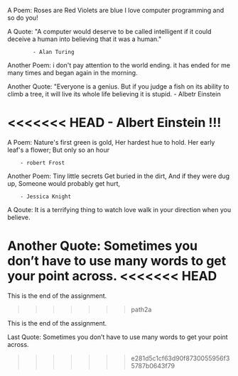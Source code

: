 A Poem:
Roses are Red
Violets are blue
I love computer programming
and so do you!

A Quote:
"A computer would deserve to be called
intelligent if it could deceive a human
into believing that it was a human."
				
			- Alan Turing

Another Poem:
i don't pay attention to the
world ending.
it has ended for me 
many times
and began again in the morning.

Another Quote:
"Everyone is a genius. But if you judge
a fish on its ability to climb a tree,
it will live its whole life believing
it is stupid.
		- Albetr Einstein 

<<<<<<< HEAD
			- Albert Einstein
!!!
=======
A Poem:
Nature's first green is gold,
Her hardest hue to hold.
Her early leaf's a flower;
But only so an hour

		- robert Frost

Another Poem:
Tiny little secrets
Get buried in the dirt,
And if they were dug up,
Someone would probably get hurt,

		- Jessica Knight

A Qoute:
It is a terrifying thing
to watch love
walk in your direction
when you believe.

Another Quote:
Sometimes you don’t have to use many words to get your point across.
<<<<<<< HEAD
=======

This is the end of the assignment.
>>>>>>> path2a

This is the end of the assignment.



Last Quote:
Sometimes you don’t have to use many words to get your point across.







 
>>>>>>> e281d5c1cf63d90f8730055956f35787b0643f79
